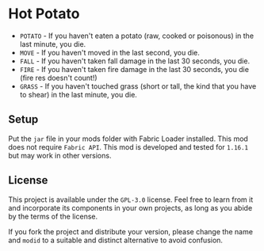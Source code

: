 # Hot Potato

* `POTATO` - If you haven't eaten a potato (raw, cooked or poisonous) in the last minute, you die.
* `MOVE` - If you haven't moved in the last second, you die.
* `FALL` - If you haven't taken fall damage in the last 30 seconds, you die.
* `FIRE` - If you haven't taken fire damage in the last 30 seconds, you die (fire res doesn't
  count!)
* `GRASS` - If you haven't touched grass (short or tall, the kind that you have to shear) in the
  last minute, you die.

## Setup

Put the `jar` file in your mods folder with Fabric Loader installed. This mod does not
require `Fabric API`. This mod is developed and tested for `1.16.1` but may work in other versions.

## License

This project is available under the `GPL-3.0` license. Feel free to learn from it and incorporate
its components in your own projects, as long as you abide by the terms of the license.

If you fork the project and distribute your version, please change the name and `modid` to a
suitable and distinct alternative to avoid confusion.
